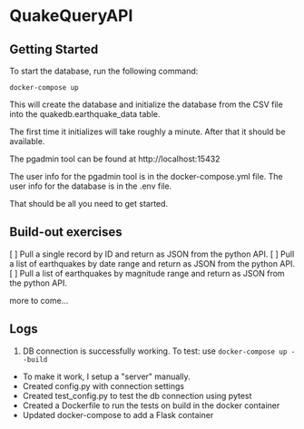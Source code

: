 # QuakeQueryAPI

## Getting Started

To start the database, run the following command:

```
docker-compose up
```

This will create the database and initialize the database from the CSV file into the quakedb.earthquake_data table.

The first time it initializes will take roughly a minute.  After that it should be available.

The pgadmin tool can be found at http://localhost:15432

The user info for the pgadmin tool is in the docker-compose.yml file.
The user info for the database is in the .env file.

That should be all you need to get started.

## Build-out exercises
[ ] Pull a single record by ID and return as JSON from the python API.
[ ] Pull a list of earthquakes by date range and return as JSON from the python API.
[ ] Pull a list of earthquakes by magnitude range and return as JSON from the python API.

more to come...

## Logs

1. DB connection is successfully working. To test: use ```docker-compose up --build```
  - To make it work, I setup a "server" manually.
  - Created config.py with connection settings
  - Created test_config.py to test the db connection using pytest
  - Created a Dockerfile to run the tests on build in the docker container
  - Updated docker-compose to add a Flask container 
